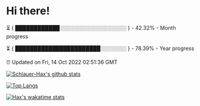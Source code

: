 # Hi there!

⏳ { ████████████░░░░░░░░░░░░░░░░░░ } - 42.32% - Month progress

⏳ { ███████████████████████░░░░░░░ } - 78.39% - Year progress

⏰ Updated on Fri, 14 Oct 2022 02:51:36 GMT


[![Schlauer-Hax's github stats](https://github-readme-stats.vercel.app/api?username=Schlauer-Hax&show_icons=true&theme=dark&count_private=true)](https://github.com/Schlauer-Hax)


[![Top Langs](https://github-readme-stats.vercel.app/api/top-langs/?username=Schlauer-Hax&layout=compact&theme=dark)](https://github.com/Schlauer-Hax?tab=repositories)


[![Hax's wakatime stats](https://github-readme-stats.vercel.app/api/wakatime?username=Hax&theme=dark)](https://wakatime.com/@Hax)

